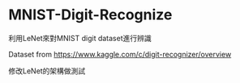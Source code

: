 # MNIST-Digit-Recognize
利用LeNet來對MNIST digit dataset進行辨識

Dataset from https://www.kaggle.com/c/digit-recognizer/overview

修改LeNet的架構做測試
